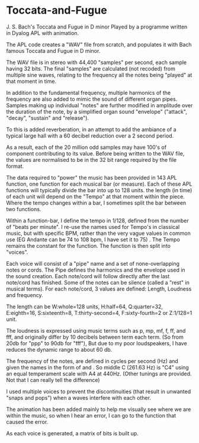 # Toccata-and-Fugue
J. S. Bach's Toccata and Fugue in D minor Played by a programme written in Dyalog APL with animation. 

The APL code creates a "WAV" file from scratch, and populates it with Bach famous Toccata and Fugue in D minor.

The WAV file is in stereo with 44,400 "samples" per second, each sample having 32 bits. The final "samples" are calculated (not recoded) from multiple sine waves, relating to the frequency all the notes being "played" at that  moment in time.

In addition to the fundamental frequency, multiple harmonics of the frequency are also added to mimic the sound of different organ pipes. Samples making up individual "notes" are further modified in amplitude over the duration of the note, by a simplified organ sound "envelope" ("attack", "decay", "sustain" and "release").

To this is added reverberation, in an attempt to add the ambiance of a typical large hall with a 60 decibel reduction over a 2 second period. 

As a result, each of the 20 million odd samples may have 100's of component contributing to its value. Before being written to the WAV file, the values are normalised to be in the 32 bit range required by the file format.

The data required to "power" the music has been provided in 143 APL function, one function for each musical bar (or measure). Each of these APL functions will typically divide the bar into up to 128 units. the length (in time) of each unit will depend on the "Tempo" at that moment within the piece. Where the tempo changes within a bar, I sometimes split the bar between two functions.

Within a function-bar, I define the tempo in 1/128, defined from the number of "beats per minute".  I re-use the names used for Tempo's in classical music, but with specific BPM, rather than the very vague values in common use (EG Andante can be 74 to 108 bpm, I have set it to 75) . The Tempo remains the constant for the function. The function is then split into "voices".

Each voice will consist of a "pipe" name and a set of none-overlapping notes or cords. The Pipe defines the harmonics and the envelope used in the sound creation. Each note/cord will follow directly after the last note/cord has finished. Some of the notes can be silence (called a "rest" in musical terms). For each note/cord, 3 values are defined: Length, Loudness and frequency.

The length can be W:whole=128 units, H:half=64, Q:quarter=32, E:eighth=16, S:sixteenth=8, T:thirty-second=4, F:sixty-fourth=2 or Z:1/128=1 unit. 

The loudness is expressed using music terms such as p, mp, mf, f, ff, and fff, and  originally differ by 10 decibels between term each term. (So from 20db for "ppp" to 90db for "fff"), But due to my poor loudspeakers, I have reduces the dynamic range to about 60 db.

The frequency of the notes, are defined in cycles per second (Hz) and given the names in the form of <letter><sharp or flat indicator> and <octave number>. So middle C (261.63 Hz) is "C4" using an equal temperament scale with A4 at 440Hz. (Other tunings are provided. Not that I can really tell the difference)

 I used multiple voices to prevent the discontinuities (that result in unwanted "snaps and pops") when a waves interfere with each other.

The animation has been added mainly to help me visually see where we are within the music, so when I hear an error, I can go to the function that caused the error.

As each voice is generated, a matrix of bits is built up. 

